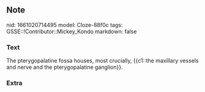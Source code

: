 ## Note
nid: 1661020714495
model: Cloze-88f0c
tags: GSSE::!Contributor::Mickey_Kondo
markdown: false

### Text
The pterygopalatine fossa houses, most crucially, {{c1::the maxillary vessels and nerve and the pterygopalatine ganglion}}.

### Extra

